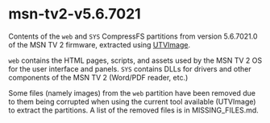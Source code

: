 # msn-tv2-v5.6.7021

Contents of the `web` and `SYS` CompressFS partitions from version 5.6.7021.0 of the MSN TV 2 firmware, extracted using [UTVImage](https://archive.org/details/compressfs-tools).

`web` contains the HTML pages, scripts, and assets used by the MSN TV 2 OS for the user interface and panels. `SYS` contains DLLs for drivers and other components of the MSN TV 2 (Word/PDF reader, etc.)

Some files (namely images) from the `web` partition have been removed due to them being corrupted when using the current tool available (UTVImage) to extract the partitions. A list of the removed files is in MISSING_FILES.md.